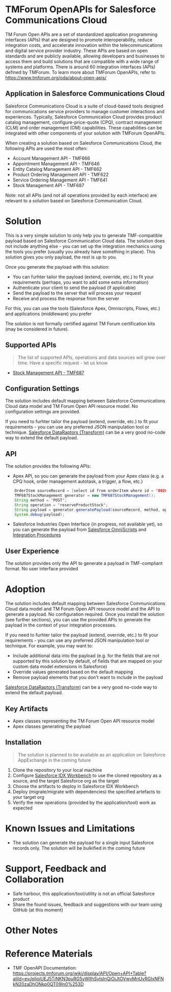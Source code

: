 # TMForum OpenAPIs for Salesforce Communications Cloud

TM Forum Open APIs are a set of standardized application programming interfaces (APIs) that are designed to promote interoperability, reduce integration costs, and accelerate innovation within the telecommunications and digital service provider industry. These APIs are based on open standards and are publicly available, allowing developers and businesses to access them and build solutions that are compatible with a wide range of systems and platforms. There is around 60 integration interfaces (APIs) defined by TMForum. To learn more about TMForum OpenAPIs, refer to https://www.tmforum.org/oda/about-open-apis/

## Application in Salesforce Communications Cloud

Salesforce Communications Cloud is a suite of cloud-based tools designed for communications service providers to manage customer interactions and experiences. Typically, Salesforce Communication Cloud provides product catalog management, configure-price-quote (CPQ), contract management (CLM) and order management (OM) capabilities. These capabilities can be integrated with other components of your solution with TMForum OpenAPIs.

When creating a solution based on Salesforce Communications Cloud, the following APIs are used the most often:
* Account Management API - TMF666
* Appointment Management API - TMF646
* Entity Catalog Management API - TMF662
* Product Ordering Management API - TMF622
* Service Ordering Management API - TMF641
* Stock Management API - TMF687

Note: not all APIs (and not all operations provided by each interface) are relevant to a solution based on Salesforce Communication Cloud.

# Solution

This is a very simple solution to only help you to generate TMF-compatible payload based on Salesforce Communication Cloud data. The solution does not include anything else - you can set up the integration mechanics using the tools you prefer (usually you already have something in place). This solution gives you only payload, the rest is up to you.

Once you generate the payload with this solution:
- You can furhter tailor the payload (extend, override, etc.) to fit your requirements (perhaps, you want to add some extra information)
- Authenticate your client to send the payload (if applicable)
- Send the payload to the server that will process your request
- Receive and process the response from the server

For this, you can use the tools (Salesforce Apex, Omniscripts, Flows, etc.) and applications (middleware) you prefer

The solution is not formally certified against TM Forum certification kits (may be considered in future).

## Supported APIs

> The list of supported APIs, operations and data sources will grow over time. Have a specific request - let us know

* [Stock Management API - TMF687](https://github.com/sashavmorozov/tmf-for-salesforce-industries/blob/main/documentation/tmf687-for-salesforce-industries.md) 

## Configuration Settings
The solution includes default mapping between Salesforce Communications Cloud data model and TM Forum Open API resource model. No configuration settings are provided.

If you need to furhter tailor the payload (extend, override, etc.) to fit your requirements - you can use any preferred JSON manipulation tool or technique. [Salesforce DataRaptors (Transform)](https://help.salesforce.com/s/articleView?id=sf.os_dataraptor_transform_overview.htm&type=5) can be a very good no-code way to extend the default payload.

## API

The solution provides the following APIs:
* Apex API, so you can generate the payload from your Apex class (e.g. a CPQ hook, order management autotask, a trigger, a flow, etc.)

```java
    OrderItem sourceRecord = [select id from orderItem where id = '8020900000YBapNAAT'];
    TMF687StockManagement generator = new TMF687StockManagement();
    String method = 'POST';
    String operation = 'reserveProductStock';
    String payload = generator.generatePayload(sourceRecord, method, operation, true);
    System.debug(payload);
```

* Salesforce Industries Open Interface (in progress, not available yet), so you can generate the payload from [Salesforce OmniScripts](https://help.salesforce.com/s/articleView?id=sf.os_omniscripts_8355.htm&language=en_US&type=5) and [Integration Procedures](https://help.salesforce.com/s/articleView?id=sf.os_integration_procedures.htm&language=en_US&type=5)

## User Experience

The solution provides only the API to generate a payload in TMF-compliant format. No user interface provided

# Adoption

The solution includes default mapping between Salesforce Communications Cloud data model and TM Forum Open API resource model and the API to generate a payload. No configuration required. Once you install the solution (see further sections), you can use the provided APIs to generate the payload in the context of your integration processes.

If you need to furhter tailor the payload (extend, override, etc.) to fit your requirements - you can use any preferred JSON manipulation tool or technique. For example, you may want to:
* Include additional data into the payload (e.g. for the fields that are not supported by this solution by default, of fields that are mapped on your custom data model extensions in Salesforce)
* Override values generated based on the default mapping
* Remove payload elements that you don't want to include in the payload

[Salesforce DataRaptors (Transform)](https://help.salesforce.com/s/articleView?id=sf.os_dataraptor_transform_overview.htm&type=5) can be a very good no-code way to extend the default payload.

## Key Artifacts

* Apex classes representing the TM Forum Open API resource model
* Apex classes generating the payload

## Installation

> The solution is planned to be available as an application on Salesforce AppExchange in the coming future

1. Clone the repository to your local machine
2. Configure [Salesforce IDX Workbench](https://trailhead.salesforce.com/content/learn/modules/omnistudio-developer-tools/meet-idx-build-tool-) to use the cloned repository as a source, and the target Salesforce org as the target
3. Choose the artifacts to deploy in Salesforce IDX Workbench
4. Deploy (migrate/migrate with dependencies) the specified artefacts to your target org
5. Verify the new operations (provided by the application/tool) work as expected

# Known Issues and Limitations

* The solution can generate the payload for a single input Salesforce records only. The solution will be bulkified in the coming future


# Support, Feedback and Collaboration

* Safe harbour, this application/tool/utility is not an official Salesforce product
* Share the found issues, feedback and suggestions with our team using GitHub (at this moment)

# Other Notes

# Reference Materials
* TMF OpenAPI Documentation: https://projects.tmforum.org/wiki/display/API/Open+API+Table?aliId=eyJpIjoiUEJ5TjNKN3puRG5yWllhSyIsInQiOiJtOVwvMnUyRGIxNFNkN20zaDhONkp0QT09In0%253D
